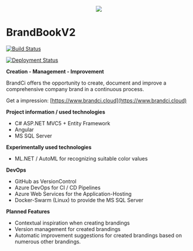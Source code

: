 <p align="center"><img src="https://content.philipp-moser.de/2o5919fq7vz1yzgg9hxh4a.jpg"></p>

# BrandBookV2
[![Build Status](https://dev.azure.com/philipp-c-moser/BrandCi/_apis/build/status/CI.BrandCi.BrandBookV2?branchName=master)](https://dev.azure.com/philipp-c-moser/BrandCi/_apis/build/status/CI.BrandCi.BrandBookV2?branchName=master)


[![Deployment Status](https://vsrm.dev.azure.com/philipp-c-moser/_apis/public/Release/badge/6b805f6e-a46f-4c5d-874d-042c775fd222/9/20)](https://vsrm.dev.azure.com/philipp-c-moser/_apis/public/Release/badge/6b805f6e-a46f-4c5d-874d-042c775fd222/9/20)



**Creation - Management - Improvement**

BrandCi offers the opportunity to create, document and improve a comprehensive company brand in a continuous process.

Get a impression: [https://www.brandci.cloud](https://www.brandci.cloud)


**Project information / used technologies**
 - C# ASP.NET MVC5 + Entity Framework
 - Angular
 - MS SQL Server

**Experimentally used technologies**
 - ML.NET / AutoML for recognizing suitable color values


**DevOps**
 - GitHub as VersionControl
 - Azure DevOps for CI / CD Pipelines
 - Azure Web Services for the Application-Hosting
 - Docker-Swarm (Linux) to provide the MS SQL Server


**Planned Features**
- Contextual inspiration when creating brandings
- Version management for created brandings
- Automatic improvement suggestions for created brandings based on numerous other brandings.
